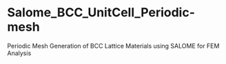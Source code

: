 # Salome_BCC_UnitCell_Periodic-mesh
Periodic Mesh Generation of BCC Lattice Materials using SALOME for FEM Analysis

